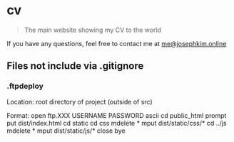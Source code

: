 # cv

> The main website showing my CV to the world

If you have any questions, feel free to contact me at me@josephkim.online

## Files not include via .gitignore

### .ftpdeploy

Location: root directory of project (outside of src)

Format:
open ftp.XXX
USERNAME
PASSWORD
ascii
cd public_html
prompt
put dist/index.html
cd static
cd css
mdelete *
mput dist/static/css/*
cd ../js
mdelete *
mput dist/static/js/*
close
bye
